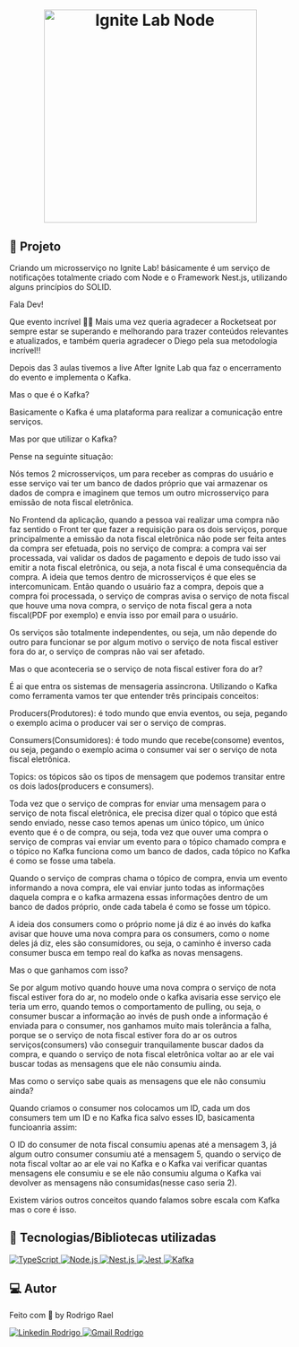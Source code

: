 <h1 align="center">
  <img alt="Ignite Lab Node" title="#BolaoDaCopa" src="" width="380px" />
</h1>

## :page_with_curl: Projeto

Criando um microsserviço no Ignite Lab!
básicamente é um serviço de notificações totalmente criado com Node e o Framework Nest.js, utilizando alguns princípios do SOLID.

<LINKEDIN>
Fala Dev!

Que evento incrível 🚀🚀
Mais uma vez queria agradecer a Rocketseat por sempre estar se superando e melhorando para trazer conteúdos relevantes e atualizados, e também queria agradecer o Diego pela sua metodologia incrível!!

Depois das 3 aulas tivemos a live After Ignite Lab qua faz o encerramento do evento e implementa o Kafka.

Mas o que é o Kafka?

Basicamente o Kafka é uma plataforma para realizar a comunicação entre serviços.

Mas por que utilizar o Kafka?

Pense na seguinte situação:

Nós temos 2 microsserviços, um para receber as compras do usuário e esse serviço vai ter um banco de dados próprio que vai armazenar os dados de compra e imaginem que temos um outro microsserviço para emissão de nota fiscal eletrônica.

No Frontend da aplicação, quando a pessoa vai realizar uma compra não faz sentido
o Front ter que fazer a requisição para os dois serviços, porque principalmente a emissão da nota fiscal eletrônica não pode ser feita antes da compra ser efetuada, pois no serviço de compra: a compra vai ser processada, vai validar os dados de pagamento e depois de tudo isso vai emitir a nota fiscal eletrônica, ou seja, a nota fiscal é uma consequência da compra. A ideia que temos dentro de microsserviços é que eles se intercomunicam.
Então quando o usuário faz a compra, depois que a compra foi processada, o serviço de compras avisa o serviço de nota fiscal que houve uma nova compra, o serviço de nota fiscal gera a nota fiscal(PDF por exemplo) e envia isso por email para o usuário.

Os serviços são totalmente independentes, ou seja, um não depende do outro para funcionar se por algum motivo o serviço de nota fiscal estiver fora do ar, o serviço de compras não vai ser afetado.

Mas o que aconteceria se o serviço de nota fiscal estiver fora do ar?

É ai que entra os sistemas de mensageria assincrona. Utilizando o Kafka como ferramenta vamos ter que entender três principais conceitos:

Producers(Produtores): é todo mundo que envia eventos, ou seja, pegando o exemplo acima o producer vai ser o serviço de compras.

Consumers(Consumidores): é todo mundo que recebe(consome) eventos, ou seja, pegando o exemplo acima o consumer vai ser o serviço de nota fiscal eletrônica.

Topics: os tópicos são os tipos de mensagem que podemos transitar entre os dois lados(producers e consumers).

Toda vez que o serviço de compras for enviar uma mensagem para o serviço de nota fiscal eletrônica, ele precisa dizer qual o tópico que está sendo enviado, nesse caso temos apenas um único tópico, um único evento que é o de compra, ou seja, toda vez que ouver uma compra o serviço de compras vai enviar um evento para o tópico chamado compra e o tópico no Kafka funciona como um banco de dados, cada tópico no Kafka é como se fosse uma tabela.

Quando o serviço de compras chama o tópico de compra, envia um evento informando a nova compra, ele vai enviar junto todas as informações daquela compra e o kafka armazena essas informações dentro de um banco de dados próprio, onde cada tabela é como se fosse um tópico.

A ideia dos consumers como o próprio nome já diz é ao invés do kafka avisar que houve uma nova compra para os consumers, como o nome deles já diz, eles são consumidores, ou seja, o caminho é inverso cada consumer busca em tempo real do kafka as novas mensagens.

Mas o que ganhamos com isso?

Se por algum motivo quando houve uma nova compra o serviço de nota fiscal estiver fora do ar, no modelo onde o kafka avisaria esse serviço ele teria um erro, quando temos o comportamento de pulling, ou seja, o consumer buscar a informação ao invés de push onde a informação é enviada para o consumer, nos ganhamos muito mais tolerância a falha, porque se o serviço de nota fiscal estiver fora do ar os outros serviços(consumers) vão conseguir tranquilamente buscar dados da compra, e quando o serviço de nota fiscal eletrônica voltar ao ar ele vai buscar todas as mensagens que ele não consumiu ainda.

Mas como o serviço sabe quais as mensagens que ele não consumiu ainda?

Quando criamos o consumer nos colocamos um ID, cada um dos consumers tem um ID e no Kafka fica salvo esses ID, basicamenta funcioanria assim:

O ID do consumer de nota fiscal consumiu apenas até a mensagem 3, já algum outro consumer consumiu até a mensagem 5, quando o serviço de nota fiscal voltar ao ar ele vai no Kafka e o Kafka vai verificar quantas mensagens ele consumiu e se ele não consumiu alguma o Kafka vai devolver as mensagens não consumidas(nesse caso seria 2).

Existem vários outros conceitos quando falamos sobre escala com Kafka mas o core é isso.
</LINKEDIN>

## 🚀 Tecnologias/Bibliotecas utilizadas

<a href="https://www.typescriptlang.org/" target="_blank"> <img src="https://img.shields.io/badge/-TypeScript-3178C6?style=flat-square&logo=TypeScript&logoColor=white" alt="TypeScript"> </a>
<a href="https://nodejs.dev/" target="_blank"> <img src="https://img.shields.io/badge/-Node.js-32CD32?style=flat-square&logo=Node.js&logoColor=white" alt="Node.js"> </a>
<a href="https://docs.nestjs.com/" target="_blank"> <img src="https://img.shields.io/badge/-Nest.js-ED2945?style=flat-square&logo=Nestjs&logoColor=white" alt="Nest.js"> </a>
<a href="https://jestjs.io/pt-BR/" target="_blank"> <img src="https://img.shields.io/badge/-Jest-FF7800?style=flat-square&logo=jest&logoColor=white" alt="Jest"> </a>
<a href="https://kafka.apache.org/" target="_blank"> <img src="https://img.shields.io/badge/Apache%20Kafka-000?style=flat-square&logo=apachekafka&logoColor=white" alt="Kafka"> </a>

## 💻 Autor

Feito com 💜 by Rodrigo Rael

<a href="https://www.linkedin.com/in/rodrigo-rael-a7a4b51a9/" target="_blank"> <img src="https://img.shields.io/badge/-RodrigoRael-blue?style=flat-square&logo=Linkedin&logoColor=white&link=https" alt="Linkedin Rodrigo"> </a>
<a href="https://img.shields.io/badge/-rodrigorael53@gmail.com-c14438?style=flat-square&logo=Gmail&logoColor=white&link=mailto:rodrigorael53@gmail.com" target="_blank"> <img src="https://img.shields.io/badge/-rodrigorael53@gmail.com-c14438?style=flat-square&logo=Gmail&logoColor=white&link=mailto:rodrigorael53@gmail.com" alt="Gmail Rodrigo"> </a>
